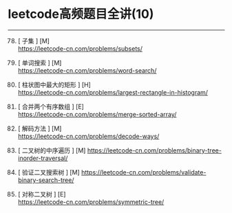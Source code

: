 # leetcode高频题目全讲(10)


---

78. [ 子集 ] [M]  
https://leetcode-cn.com/problems/subsets/

79. [ 单词搜索 ] [M]  
https://leetcode-cn.com/problems/word-search/

84. [ 柱状图中最大的矩形 ] [H]  
https://leetcode-cn.com/problems/largest-rectangle-in-histogram/

88. [ 合并两个有序数组 ]  [E]  
https://leetcode-cn.com/problems/merge-sorted-array/

91. [ 解码方法 ] [M]  
https://leetcode-cn.com/problems/decode-ways/

94. [ 二叉树的中序遍历 ]  [M]
https://leetcode-cn.com/problems/binary-tree-inorder-traversal/

98. [ 验证二叉搜索树 ]  [M]
https://leetcode-cn.com/problems/validate-binary-search-tree/

101. [ 对称二叉树 ] [E]  
https://leetcode-cn.com/problems/symmetric-tree/